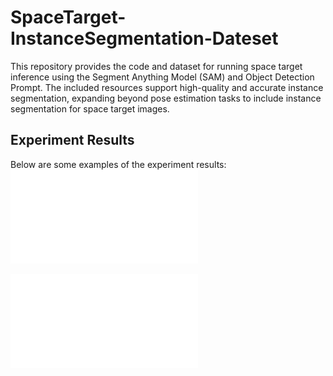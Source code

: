 # SpaceTarget-InstanceSegmentation-Dateset
This repository provides the code and dataset for running space target inference using the Segment Anything Model (SAM) and Object Detection Prompt. The included resources support high-quality and accurate instance segmentation, expanding beyond pose estimation tasks to include instance segmentation for space target images.

## Experiment Results
Below are some examples of the experiment results:
![Visualization Examples of Automatic Instance Segmentation Annotations for Different Space Target Datasets](figure/mypic1.pdf)

![Statistics on Space Target Instance Segmentation Results by Category: mask proportion distribution, mask counts, and mask pixel counts](figure/mypic2.pdf)

